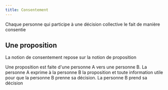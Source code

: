 ```yaml
---
title: Consentement
---
```


Chaque personne qui participe à une décision collective le fait de manière consentie

## Une proposition

La notion de consentement repose sur la notion de proposition

Une proposition est faite d'une personne A vers une personne B. La personne A exprime à la personne B la proposition et toute information utile pour que la personne B prenne sa décision. La personne B prend sa décision
